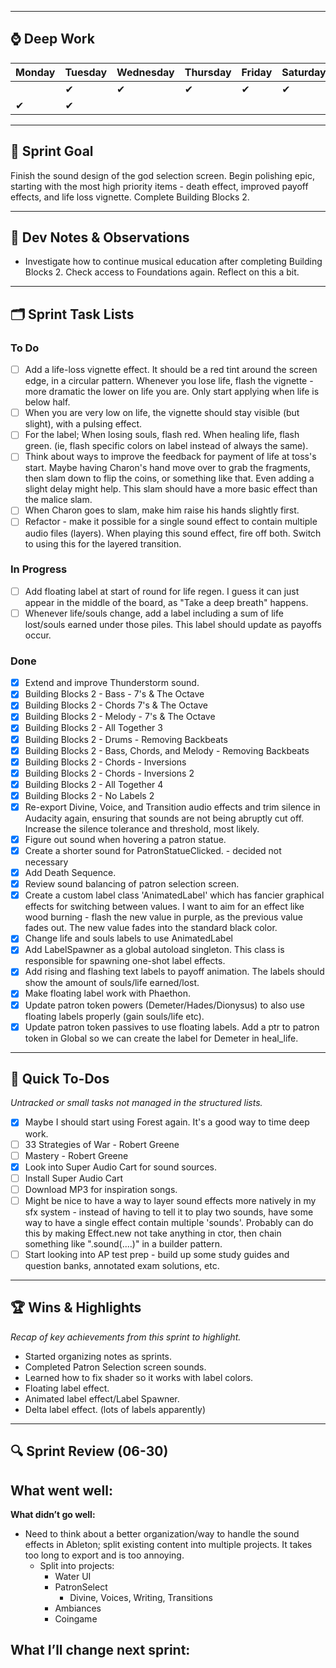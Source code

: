 
---
## ⌚ Deep Work
| Monday | Tuesday | Wednesday | Thursday | Friday | Saturday | Sunday |
| ------ | ------- | --------- | -------- | ------ | -------- | ------ |
|        | ✔       | ✔         | ✔<br>    | ✔<br>  | ✔<br>    | ✔<br>  |
| ✔<br>  | ✔<br>   |           |          |        |          |        |

---
## 🎯 Sprint Goal  
Finish the sound design of the god selection screen. Begin polishing epic, starting with the most high priority items - death effect, improved payoff effects, and life loss vignette. Complete Building Blocks 2.

---
## 🧠 Dev Notes & Observations  
- Investigate how to continue musical education after completing Building Blocks 2. Check access to Foundations again. Reflect on this a bit.

---
## 🗂️ Sprint Task Lists
### To Do  
- [ ] Add a life-loss vignette effect. It should be a red tint around the screen edge, in a circular pattern. Whenever you lose life, flash the vignette - more dramatic the lower on life you are. Only start applying when life is below half.
- [ ] When you are very low on life, the vignette should stay visible (but slight), with a pulsing effect. 
- [ ] For the label; When losing souls, flash red. When healing life, flash green. (ie, flash specific colors on label instead of always the same). 
- [ ] Think about ways to improve the feedback for payment of life at toss's start. Maybe having Charon's hand move over to grab the fragments, then slam down to flip the coins, or something like that. Even adding a slight delay might help. This slam should have a more basic effect than the malice slam. 
- [ ] When Charon goes to slam, make him raise his hands slightly first. 
- [ ] Refactor - make it possible for a single sound effect to contain multiple audio files (layers). When playing this sound effect, fire off both. Switch to using this for the layered transition.
### In Progress  
- [ ] Add floating label at start of round for life regen. I guess it can just appear in the middle of the board, as "Take a deep breath" happens.
- [ ] Whenever life/souls change, add a label including a sum of life lost/souls earned under those piles. This label should update as payoffs occur.
### Done  
- [x] Extend and improve Thunderstorm sound.
- [x] Building Blocks 2 - Bass - 7's & The Octave 
- [x] Building Blocks 2 - Chords 7's & The Octave
- [x] Building Blocks 2 - Melody - 7's & The Octave
- [x] Building Blocks 2 - All Together 3
- [x] Building Blocks 2 - Drums - Removing Backbeats
- [x] Building Blocks 2 - Bass, Chords, and Melody - Removing Backbeats
- [x] Building Blocks 2 - Chords - Inversions
- [x] Building Blocks 2 - Chords - Inversions 2
- [x] Building Blocks 2 - All Together 4
- [x] Building Blocks 2 - No Labels 2
- [x] Re-export Divine, Voice, and Transition audio effects and trim silence in Audacity again, ensuring that sounds are not being abruptly cut off. Increase the silence tolerance and threshold, most likely.
- [x] Figure out sound when hovering a patron statue.
- [x] Create a shorter sound for PatronStatueClicked. - decided not necessary
- [x] Add Death Sequence.
- [x] Review sound balancing of patron selection screen.
- [x] Create a custom label class 'AnimatedLabel' which has fancier graphical effects for switching between values. I want to aim for an effect like wood burning - flash the new value in purple, as the previous value fades out. The new value fades into the standard black color.
- [x] Change life and souls labels to use AnimatedLabel
- [x] Add LabelSpawner as a global autoload singleton. This class is responsible for spawning one-shot label effects. 
- [x] Add rising and flashing text labels to payoff animation. The labels should show the amount of souls/life earned/lost.
- [x] Make floating label work with Phaethon.
- [x] Update patron token powers (Demeter/Hades/Dionysus) to also use floating labels properly (gain souls/life etc).
- [x] Update patron token passives to use floating labels. Add a ptr to patron token in Global so we can create the label for Demeter in heal_life. 

---
## 📝 Quick To-Dos  
_Untracked or small tasks not managed in the structured lists._
- [x] Maybe I should start using Forest again. It's a good way to time deep work.
- [ ] 33 Strategies of War - Robert Greene
- [ ] Mastery - Robert Greene
- [x] Look into Super Audio Cart for sound sources. 
- [ ] Install Super Audio Cart
- [ ] Download MP3 for inspiration songs.
- [ ] Might be nice to have a way to layer sound effects more natively in my sfx system - instead of having to tell it to play two sounds, have some way to have a single effect contain multiple 'sounds'. Probably can do this by making Effect.new not take anything in ctor, then chain something like ".sound(....)" in a builder pattern.
- [ ] Start looking into AP test prep - build up some study guides and question banks, annotated exam solutions, etc.

---
## 🏆 Wins & Highlights
_Recap of key achievements from this sprint to highlight._
- Started organizing notes as sprints.
- Completed Patron Selection screen sounds.
- Learned how to fix shader so it works with label colors.
- Floating label effect.
- Animated label effect/Label Spawner.
- Delta label effect. (lots of labels apparently)

---
## 🔍 Sprint Review (06-30)  
**What went well:**  
-  

**What didn’t go well:**  
-  Need to think about a better organization/way to handle the sound effects in Ableton; split existing content into multiple projects. It takes too long to export and is too annoying.
	- Split into projects:
		- Water UI
		- PatronSelect
			- Divine, Voices, Writing, Transitions
		- Ambiances
		- Coingame

**What I’ll change next sprint:**  
-  
